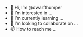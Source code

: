 - 👋 Hi, I’m @dwarfthumper
- 👀 I’m interested in ...
- 🌱 I’m currently learning ...
- 💞️ I’m looking to collaborate on ...
- 📫 How to reach me ...

<!---
dwarfthumper/dwarfthumper is a ✨ special ✨ repository because its `README.md` (this file) appears on your GitHub profile.
You can click the Preview link to take a look at your changes.
--->
